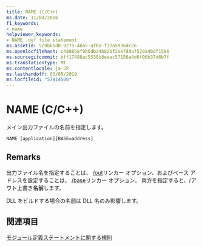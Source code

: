```yaml
---
title: NAME (C/C++)
ms.date: 11/04/2016
f1_keywords:
- name
helpviewer_keywords:
- NAME .def file statement
ms.assetid: 5c9b6bd8-9275-46a5-afba-f17a5936dc26
ms.openlocfilehash: c4888b8f9b6dba4b826f2ee7dda7529a4bdf1586
ms.sourcegitcommit: bff17488ac5538b8eaac57156a4d6f06b37d6b7f
ms.translationtype: MT
ms.contentlocale: ja-JP
ms.lasthandoff: 03/05/2019
ms.locfileid: "57414500"
---
```

# <a name="name-cc"></a>NAME (C/C++)

メイン出力ファイルの名前を指定します。

```
NAME [application][BASE=address]
```

## <a name="remarks"></a>Remarks

出力ファイル名を指定することは、 [/out](../../build/reference/out-output-file-name.md)リンカー オプション、およびベース アドレスを設定することは、 [/base](../../build/reference/base-base-address.md)リンカー オプション。 両方を指定すると、/アウト上書き**名前**します。

DLL をビルドする場合の名前は DLL 名のみ影響します。

## <a name="see-also"></a>関連項目

[モジュール定義ステートメントに関する規則](../../build/reference/rules-for-module-definition-statements.md)
